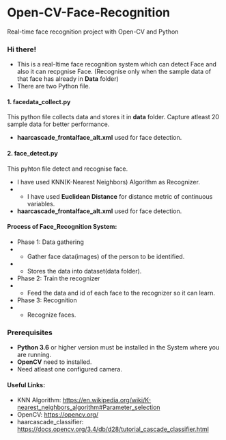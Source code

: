 # Open-CV-Face-Recognition
Real-time face recognition project with Open-CV and Python

### Hi there!
- This is a real-ltime face recognition system which can detect Face and also it can recpgnise Face. 
(Recognise only when the sample data of that face has already in <b>Data</b> folder)
- There are two Python file.

#### 1. facedata_collect.py
This python file collects data and stores it in <b>data</b> folder.
Capture atleast 20 sample data for better performance.
- <b>haarcascade_frontalface_alt.xml</b> used for face detection.
#### 2. face_detect.py
This pyhton file detect and recognise face. 
- I have used KNN(K-Nearest Neighbors) Algorithm as Recognizer.
- - I have used <b>Euclidean Distance</b> for distance metric of continuous variables.
- <b>haarcascade_frontalface_alt.xml</b> used for face detection.

#### Process of Face_Recognition System:
- Phase 1: Data gathering
- - Gather face data(images) of the person to be identified.
- - Stores the data into dataset(data folder).
- Phase 2: Train the recognizer
- - Feed the data and id of each face to the recognizer so it can learn.
- Phase 3: Recognition
- - Recognize faces.

### Prerequisites
- <b>Python 3.6</b> or higher version must be installed in the System where you are running.
- <b>OpenCV</b> need to installed.
- Need atleast one configured camera.

#### Useful Links:
- KNN Algorithm: https://en.wikipedia.org/wiki/K-nearest_neighbors_algorithm#Parameter_selection
- OpenCV: https://opencv.org/
- haarcascade_classifier: https://docs.opencv.org/3.4/db/d28/tutorial_cascade_classifier.html
